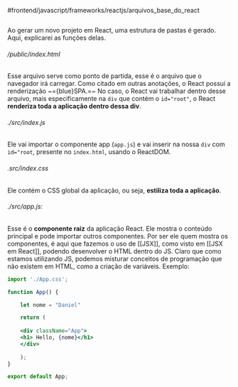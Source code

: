  #frontend/javascript/frameworks/reactjs/arquivos_base_do_react   

```table-of-contents
```

Ao gerar um novo projeto em React, uma estrutura de pastas é gerado. Aqui, explicarei as funções delas.

###### /public/index.html 
Esse arquivo serve como ponto de partida, esse é o arquivo que o navegador irá carregar. Como citado em outras anotações, o React possuí a renderização ~={blue}SPA.=~
No caso, o React vai trabalhar dentro desse arquivo, mais especificamente na `div` que contém o `id="root"`, o React **renderiza toda a aplicação dentro dessa div**.

###### ./src/index.js 
Ele vai importar o componente app (`app.js`) e vai inserir na nossa `div` com `id="root`, presente no `index.html`, usando o ReactDOM.

###### .src/index.css 
Ele contém o CSS global da aplicação, ou seja, **estiliza toda a aplicação**.

###### ./src/app.js: 
Esse é o **componente raiz** da aplicação React. Ele mostra o conteúdo principal e pode importar outros componentes. Por ser ele quem mostra os componentes, é aqui que fazemos o uso de [[JSX]], como visto em [[JSX em React]], podendo desenvolver o HTML dentro do JS. Claro que como estamos utilizando JS, podemos misturar conceitos de programação que não existem em HTML, como a criação de variáveis.
Exemplo:
```jsx
import './App.css';

function App() {

	let nome = "Daniel"

	return (
	
	<div className="App">
	<h1> Hello, {nome}</h1>
	</div>
	
	);
}

export default App;
```

 
